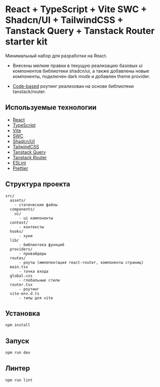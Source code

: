 # React + TypeScript + Vite SWC + Shadcn/UI + TailwindCSS + Tanstack Query + Tanstack Router starter kit

Минимальный набор для разработки на React.  

- Внесены мелкие правки в текущую реализацию базовых ui компонентов библиотеки shadcn/ui, а также добавлены новые компоненты, подключен dark mode и добавлен theme provider.

- [Code-based](https://tanstack.com/router/latest/docs/framework/react/guide/code-based-routing) роутинг реализован на основе библиотеки tanstack/router.

## Используемые технологии

- [React](https://reactjs.dev/)
- [TypeScript](https://www.typescriptlang.org/)
- [Vite](https://vitejs.dev/)
- [SWC](https://swc.rs/)
- [Shadcn/UI](https://ui.shadcn.com/)
- [TailwindCSS](https://tailwindcss.com/)
- [Tanstack Query](https://tanstack.com/query)
- [Tanstack Router](https://tanstack.com/router)
- [ESLint](https://eslint.org/)
- [Prettier](https://prettier.io/)

## Структура проекта

```
src/
  assets/
    - статические файлы
  components/
    ui/
      - ui компоненты
  context/
      - контексты
  hooks/
      - хуки
  lib/
      - библиотека функций
  providers/
      - провайдеры
  routes/
      - роуты (имлепентация react-router, компоненты страниц)
  main.tsx
      - точка входа
  global.css
      - глобальные стили
  router.tsx
      - роутинг
  vite-env.d.ts
      - типы для vite
```

## Установка

```bash
npm install
```

## Запуск

```bash
npm run dev
```

## Линтер

```bash
npm run lint
```
